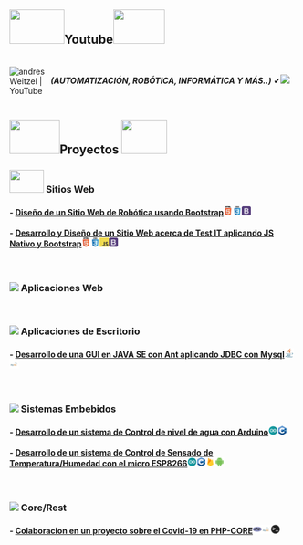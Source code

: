 

<!--CANAL DE YOUTUBE-->

## <img width="96" height="60"  src="https://recifeinventarios.com.br/resource/img/loader.gif" />Youtube<img width="90" height="60" src="https://recifeinventarios.com.br/resource/img/loader.gif" />
<br />
<a href="https://www.youtube.com/channel/UCuSVXmBcMURyTvbmbcgZalQ?view_as=subscriber" target="_blank">
<img align="left" alt="andresWeitzel | YouTube" width="72px" src="https://cdn.jsdelivr.net/npm/simple-icons@v3/icons/youtube.svg" /></a> 

  ***(AUTOMATIZACIÓN, ROBÓTICA, INFORMÁTICA Y MÁS..)*** ✔<img width="22px" src="https://www.ahiva.info/Gifs-Animados/Informatica/Wifi/Wifi-10.gif" /> 
 
<!--FIN CANAL DE YOUTUBE-->

</br>

<!--PROYECTOS-->

## <img width="88" height="60"  src="https://suap.ifpb.edu.br/static/bi/loading.gif" />Proyectos <img width="80" height="60"  src="https://suap.ifpb.edu.br/static/bi/loading.gif" />

<!--Seccion Web-->

### <img width="60" height="40"  src="https://i.pinimg.com/originals/1f/2d/f8/1f2df8fad7e9bfcb18d9d553f8fc259b.gif" /> Sitios Web 
#### - [Diseño de un Sitio Web de Robótica usando Bootstrap](https://andresweitzel.github.io/)<code><img height="16" src="https://raw.githubusercontent.com/github/explore/80688e429a7d4ef2fca1e82350fe8e3517d3494d/topics/html/html.png"></code><code><img height="16" src="https://raw.githubusercontent.com/github/explore/80688e429a7d4ef2fca1e82350fe8e3517d3494d/topics/css/css.png"></code><code><img height="16" src="https://raw.githubusercontent.com/github/explore/80688e429a7d4ef2fca1e82350fe8e3517d3494d/topics/bootstrap/bootstrap.png"></code>

#### - [Desarrollo y Diseño de un Sitio Web acerca de Test IT aplicando JS Nativo y Bootstrap](https://gestion-test-it.netlify.app/)<code><img height="16" src="https://raw.githubusercontent.com/github/explore/80688e429a7d4ef2fca1e82350fe8e3517d3494d/topics/html/html.png"></code><code><img height="16" src="https://raw.githubusercontent.com/github/explore/80688e429a7d4ef2fca1e82350fe8e3517d3494d/topics/css/css.png"><code><img height="16" src="https://raw.githubusercontent.com/github/explore/80688e429a7d4ef2fca1e82350fe8e3517d3494d/topics/javascript/javascript.png"></code></code><code><img height="16" src="https://raw.githubusercontent.com/github/explore/80688e429a7d4ef2fca1e82350fe8e3517d3494d/topics/bootstrap/bootstrap.png"></code>

<br />

<!--### <img width="30"  src="https://i.pinimg.com/originals/66/cb/31/66cb3143aefef7fb9c534712bd2c890d.gif" /> Aplicaciones de Escritorio-->
### <img width="35"   src="https://i.pinimg.com/originals/66/cb/31/66cb3143aefef7fb9c534712bd2c890d.gif" /> Aplicaciones Web 

<!--Fin Seccion Web-->

<br />

<!--Seccion Desktop App-->

### <img width="35"  src="https://www.checkonn.com/criarsite.gif" /> Aplicaciones de Escritorio
#### - [Desarrollo de una GUI en JAVA SE con Ant aplicando JDBC con Mysql](https://github.com/andresWeitzel/Farmaco_NTZ184)<code><img height="16" src="https://raw.githubusercontent.com/github/explore/80688e429a7d4ef2fca1e82350fe8e3517d3494d/topics/java/java.png"></code><code><img height="16" src="https://raw.githubusercontent.com/github/explore/80688e429a7d4ef2fca1e82350fe8e3517d3494d/topics/mysql/mysql.png"></code>

<!--Fin Seccion Desktop App-->

<br />

<!--Seccion Sistemas Embebidos-->

### <img width="30"  src="https://solarstik.com/wp-content/uploads/2017/06/circuit_animation.gif" />  Sistemas Embebidos
#### - [Desarrollo de un sistema de Control de nivel de agua con Arduino](https://github.com/andresWeitzel/Proyecto-Sistema-de-Control-para-Tanque-de-Agua)<code><img height="16" src="https://raw.githubusercontent.com/github/explore/80688e429a7d4ef2fca1e82350fe8e3517d3494d/topics/arduino/arduino.png"></code><code><img height="16" src="https://raw.githubusercontent.com/github/explore/80688e429a7d4ef2fca1e82350fe8e3517d3494d/topics/cpp/cpp.png"></code>

#### - [Desarrollo de un sistema de Control de Sensado de Temperatura/Humedad con el micro ESP8266](https://github.com/andresWeitzel/Sensado_ESP8266_DHT11)<code><img height="16" src="https://raw.githubusercontent.com/github/explore/80688e429a7d4ef2fca1e82350fe8e3517d3494d/topics/arduino/arduino.png"></code><code><img height="16" src="https://raw.githubusercontent.com/github/explore/80688e429a7d4ef2fca1e82350fe8e3517d3494d/topics/cpp/cpp.png"></code><code><img height="16" src="https://raw.githubusercontent.com/github/explore/80688e429a7d4ef2fca1e82350fe8e3517d3494d/topics/firebase/firebase.png"></code><code><img height="16" src="https://raw.githubusercontent.com/github/explore/80688e429a7d4ef2fca1e82350fe8e3517d3494d/topics/android/android.png"></code>

<!--Fin Seccion Sistemas Embebidos-->

<br />

<!--Seccion Core-Rest-->

###  <img width="30" src="https://cdn.lowgif.com/medium/3385cc91cca89be7-loading-gears-animated-gif-9-gif-images-download.gif" /> Core/Rest
#### - [Colaboracion en un proyecto sobre el Covid-19 en PHP-CORE](https://github.com/andresWeitzel/medmask)<code><img height="16" src="https://raw.githubusercontent.com/github/explore/80688e429a7d4ef2fca1e82350fe8e3517d3494d/topics/php/php.png"></code><code><img height="16" src="https://raw.githubusercontent.com/github/explore/80688e429a7d4ef2fca1e82350fe8e3517d3494d/topics/mysql/mysql.png"></code><code><img height="16" src="https://raw.githubusercontent.com/github/explore/80688e429a7d4ef2fca1e82350fe8e3517d3494d/topics/terminal/terminal.png"></code>

<!--Fin Seccion Core-Rest-->

<!--FIN PROYECTOS-->
